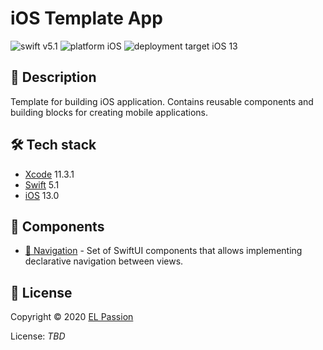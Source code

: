 # iOS Template App

![swift v5.1](https://img.shields.io/badge/swift-v5.1-orange.svg)
![platform iOS](https://img.shields.io/badge/platform-iOS-blue.svg)
![deployment target iOS 13](https://img.shields.io/badge/deployment%20target-iOS%2013-blueviolet)

## 📝 Description

Template for building iOS application. Contains reusable components and building blocks for creating mobile applications.

## 🛠 Tech stack

- [Xcode](https://developer.apple.com/xcode/) 11.3.1
- [Swift](https://swift.org/) 5.1
- [iOS](https://www.apple.com/pl/ios/) 13.0

## 🧩 Components

- [🧭 Navigation](TemplateApp/Navigation) - Set of SwiftUI components that allows implementing declarative navigation between views.

## 📄 License

Copyright © 2020 [EL Passion](https://www.elpassion.com)

License: *TBD*